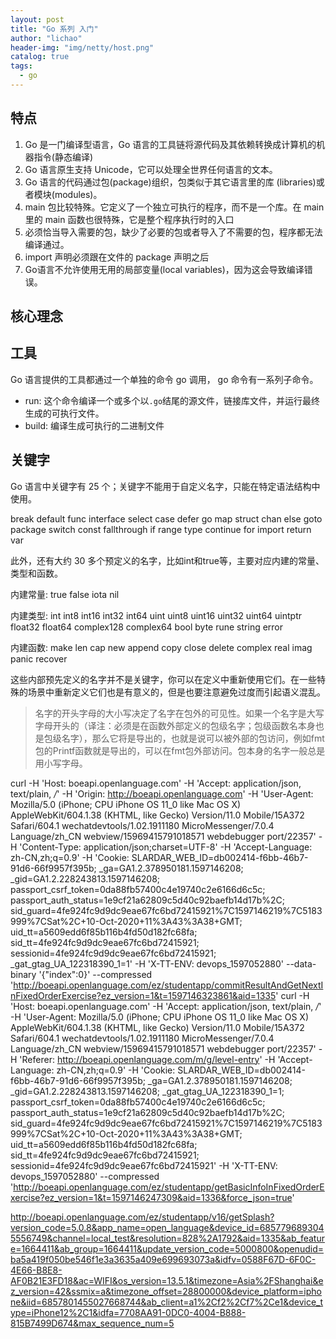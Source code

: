 ```yaml
---
layout: post
title: "Go 系列 入门"
author: "lichao"
header-img: "img/netty/host.png"
catalog: true
tags:
  - go
---
```


## 特点
1. Go 是一门编译型语言，Go 语言的工具链将源代码及其依赖转换成计算机的机器指令(静态编译)
2. Go 语言原生支持 Unicode，它可以处理全世界任何语言的文本。
3. Go 语言的代码通过包(package)组织，包类似于其它语言里的库 (libraries)或者模块(modules)。
4. main 包比较特殊。它定义了一个独立可执行的程序，而不是一个库。在 main 里的 main 函数也很特殊，它是整个程序执行时的入口
5. 必须恰当导入需要的包，缺少了必要的包或者导入了不需要的包，程序都无法编译通过。
6. import 声明必须跟在文件的 package 声明之后
7. Go语言不允许使用无用的局部变量(local variables)，因为这会导致编译错误。
## 核心理念

## 工具
Go 语言提供的工具都通过一个单独的命令 go 调用， go 命令有一系列子命令。
* run: 这个命令编译一个或多个以```.go```结尾的源文件，链接库文件，并运行最终生成的可执行文件。
* build: 编译生成可执行的二进制文件


## 关键字
Go 语言中关键字有 25 个；关键字不能用于自定义名字，只能在特定语法结构中使用。


break      default       func     interface   select
case       defer         go       map         struct
chan       else          goto     package     switch
const      fallthrough   if       range       type
continue   for           import   return      var

此外，还有大约 30 多个预定义的名字，比如int和true等，主要对应内建的常量、类型和函数。

内建常量: true false iota nil

内建类型: int int8 int16 int32 int64
          uint uint8 uint16 uint32 uint64 uintptr
          float32 float64 complex128 complex64
          bool byte rune string error

内建函数: make len cap new append copy close delete
          complex real imag
          panic recover

这些内部预先定义的名字并不是关键字，你可以在定义中重新使用它们。在一些特殊的场景中重新定义它们也是有意义的，但是也要注意避免过度而引起语义混乱。

> 名字的开头字母的大小写决定了名字在包外的可见性。如果一个名字是大写字母开头的（译注：必须是在函数外部定义的包级名字；包级函数名本身也是包级名字），那么它将是导出的，也就是说可以被外部的包访问，例如fmt包的Printf函数就是导出的，可以在fmt包外部访问。包本身的名字一般总是用小写字母。


curl -H 'Host: boeapi.openlanguage.com' -H 'Accept: application/json, text/plain, */*' -H 'Origin: http://boeapi.openlanguage.com' -H 'User-Agent: Mozilla/5.0 (iPhone; CPU iPhone OS 11_0 like Mac OS X) AppleWebKit/604.1.38 (KHTML, like Gecko) Version/11.0 Mobile/15A372 Safari/604.1 wechatdevtools/1.02.1911180 MicroMessenger/7.0.4 Language/zh_CN webview/15969415791018571 webdebugger port/22357' -H 'Content-Type: application/json;charset=UTF-8' -H 'Accept-Language: zh-CN,zh;q=0.9' -H 'Cookie: SLARDAR_WEB_ID=db002414-f6bb-46b7-91d6-66f9957f395b; _ga=GA1.2.378950181.1597146208; _gid=GA1.2.228243813.1597146208; passport_csrf_token=0da88fb57400c4e19740c2e6166d6c5c; passport_auth_status=1e9cf21a62809c5d40c92baefb14d17b%2C; sid_guard=4fe924fc9d9dc9eae67fc6bd72415921%7C1597146219%7C5183999%7CSat%2C+10-Oct-2020+11%3A43%3A38+GMT; uid_tt=a5609edd6f85b116b4fd50d182fc68fa; sid_tt=4fe924fc9d9dc9eae67fc6bd72415921; sessionid=4fe924fc9d9dc9eae67fc6bd72415921; _gat_gtag_UA_122318390_1=1' -H 'X-TT-ENV: devops_1597052880' --data-binary '{"index":0}' --compressed 'http://boeapi.openlanguage.com/ez/studentapp/commitResultAndGetNextInFixedOrderExercise?ez_version=1&t=1597146323861&aid=1335'
curl -H 'Host: boeapi.openlanguage.com' -H 'Accept: application/json, text/plain, */*' -H 'User-Agent: Mozilla/5.0 (iPhone; CPU iPhone OS 11_0 like Mac OS X) AppleWebKit/604.1.38 (KHTML, like Gecko) Version/11.0 Mobile/15A372 Safari/604.1 wechatdevtools/1.02.1911180 MicroMessenger/7.0.4 Language/zh_CN webview/15969415791018571 webdebugger port/22357' -H 'Referer: http://boeapi.openlanguage.com/m/g/level-entry' -H 'Accept-Language: zh-CN,zh;q=0.9' -H 'Cookie: SLARDAR_WEB_ID=db002414-f6bb-46b7-91d6-66f9957f395b; _ga=GA1.2.378950181.1597146208; _gid=GA1.2.228243813.1597146208; _gat_gtag_UA_122318390_1=1; passport_csrf_token=0da88fb57400c4e19740c2e6166d6c5c; passport_auth_status=1e9cf21a62809c5d40c92baefb14d17b%2C; sid_guard=4fe924fc9d9dc9eae67fc6bd72415921%7C1597146219%7C5183999%7CSat%2C+10-Oct-2020+11%3A43%3A38+GMT; uid_tt=a5609edd6f85b116b4fd50d182fc68fa; sid_tt=4fe924fc9d9dc9eae67fc6bd72415921; sessionid=4fe924fc9d9dc9eae67fc6bd72415921' -H 'X-TT-ENV: devops_1597052880' --compressed 'http://boeapi.openlanguage.com/ez/studentapp/getBasicInfoInFixedOrderExercise?ez_version=1&t=1597146247309&aid=1336&force_json=true'


http://boeapi.openlanguage.com/ez/studentapp/v16/getSplash?version_code=5.0.8&app_name=open_language&device_id=6857796893045556749&channel=local_test&resolution=828%2A1792&aid=1335&ab_feature=1664411&ab_group=1664411&update_version_code=5000800&openudid=ba5a419f050be546f1e3a3635a409e699693073a&idfv=0588F67D-6F0C-4E66-B8E8-AF0B21E3FD18&ac=WIFI&os_version=13.5.1&timezone=Asia%2FShanghai&ez_version=42&ssmix=a&timezone_offset=28800000&device_platform=iphone&iid=6857801455027668744&ab_client=a1%2Cf2%2Cf7%2Ce1&device_type=iPhone12%2C1&idfa=7708AA91-0DC0-4004-B888-815B7499D674&max_sequence_num=5